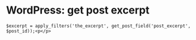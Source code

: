 <!--
title : WordPress: get post excerpt
author : Roman Ožana <ozana@omdesign.cz>
date : 2.12.2013 14:01:51
tags : excerpt, wordpress
-->

# WordPress: get post excerpt

    $excerpt = apply_filters('the_excerpt', get_post_field('post_excerpt', $post_id));<p</p>